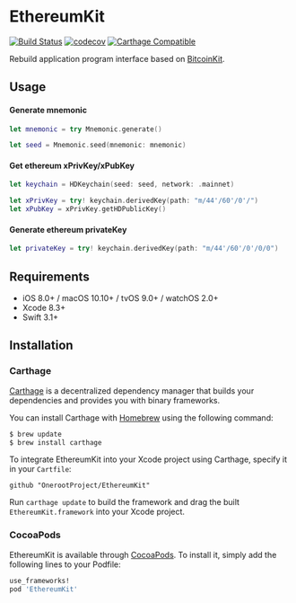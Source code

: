 # EthereumKit
[![Build Status](https://travis-ci.org/OnerootProject/EthereumKit.svg?branch=master)](https://travis-ci.org/OnerootProject/EthereumKit)
[![codecov](https://codecov.io/gh/OnerootProject/EthereumKit/branch/master/graph/badge.svg)](https://codecov.io/gh/OnerootProject/EthereumKit)
[![Carthage Compatible](https://img.shields.io/badge/Carthage-compatible-4BC51D.svg?style=flat)](https://github.com/Carthage/Carthage)

Rebuild application program interface based on [BitcoinKit](https://github.com/kishikawakatsumi/BitcoinKit).

## Usage

#### Generate mnemonic

```swift
let mnemonic = try Mnemonic.generate()

let seed = Mnemonic.seed(mnemonic: mnemonic)
```

#### Get ethereum xPrivKey/xPubKey

```swift
let keychain = HDKeychain(seed: seed, network: .mainnet)

let xPrivKey = try! keychain.derivedKey(path: "m/44'/60'/0'/")
let xPubKey = xPrivKey.getHDPublicKey()
```

#### Generate ethereum privateKey

```swift
let privateKey = try! keychain.derivedKey(path: "m/44'/60'/0'/0/0")
```

## Requirements

- iOS 8.0+ / macOS 10.10+ / tvOS 9.0+ / watchOS 2.0+
- Xcode 8.3+
- Swift 3.1+

## Installation

### Carthage

[Carthage](https://github.com/Carthage/Carthage) is a decentralized dependency manager that builds your dependencies and provides you with binary frameworks.

You can install Carthage with [Homebrew](http://brew.sh/) using the following command:

```bash
$ brew update
$ brew install carthage
```

To integrate EthereumKit into your Xcode project using Carthage, specify it in your `Cartfile`:

```ogdl
github "OnerootProject/EthereumKit"
```

Run `carthage update` to build the framework and drag the built `EthereumKit.framework` into your Xcode project.

### CocoaPods

EthereumKit is available through [CocoaPods](http://cocoapods.org). To install
it, simply add the following lines to your Podfile:

```ruby
use_frameworks!
pod 'EthereumKit'
```
